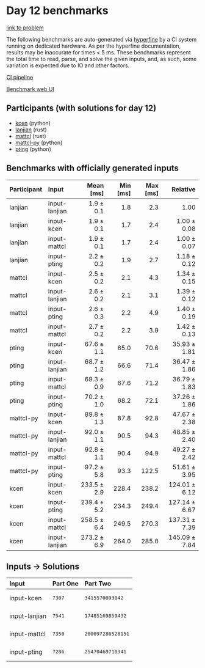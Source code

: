 # Day 12 benchmarks

[link to problem](https://adventofcode.com/2023/day/12)

The following benchmarks are auto-generated via
[hyperfine](https://github.com/sharkdp/hyperfine) by a CI system running on
dedicated hardware. As per the hyperfine documentation, results may be
inaccurate for times < 5 ms. These benchmarks represent the total time to read,
parse, and solve the given inputs, and, as such, some variation is expected due
to IO and other factors.

[CI pipeline](http://ci.papercode.net:8080/teams/main/pipelines/aoc2023)

[Benchmark web UI](https://aoc.ancalagon.black)


## Participants (with solutions for day 12)

- [kcen](https://github.com/kcen/aoc2023) (python)
- [lanjian](https://github.com/lanjian/aoc-2023) (rust)
- [mattcl](https://github.com/mattcl/aoc2023) (rust)
- [mattcl-py](https://github.com/mattcl/aoc2023-py) (python)
- [pting](https://github.com/pting/aoc2023) (python)


## Benchmarks with officially generated inputs

| Participant | Input | Mean [ms] | Min [ms] | Max [ms] | Relative |
|:---|:---|---:|---:|---:|---:|
| lanjian | input-lanjian | 1.9 ± 0.1 | 1.8 | 2.3 | 1.00 |
| lanjian | input-kcen | 1.9 ± 0.1 | 1.7 | 2.4 | 1.00 ± 0.08 |
| lanjian | input-mattcl | 1.9 ± 0.1 | 1.7 | 2.4 | 1.00 ± 0.07 |
| lanjian | input-pting | 2.2 ± 0.2 | 1.9 | 2.7 | 1.18 ± 0.12 |
| mattcl | input-kcen | 2.5 ± 0.2 | 2.1 | 4.3 | 1.34 ± 0.15 |
| mattcl | input-lanjian | 2.6 ± 0.2 | 2.1 | 3.1 | 1.39 ± 0.12 |
| mattcl | input-pting | 2.6 ± 0.3 | 2.2 | 4.9 | 1.40 ± 0.19 |
| mattcl | input-mattcl | 2.7 ± 0.2 | 2.2 | 3.9 | 1.42 ± 0.13 |
| pting | input-kcen | 67.6 ± 1.1 | 65.0 | 70.6 | 35.93 ± 1.81 |
| pting | input-lanjian | 68.7 ± 1.2 | 66.6 | 71.4 | 36.47 ± 1.86 |
| pting | input-mattcl | 69.3 ± 0.9 | 67.6 | 71.2 | 36.79 ± 1.83 |
| pting | input-pting | 70.2 ± 1.0 | 68.2 | 72.1 | 37.26 ± 1.86 |
| mattcl-py | input-kcen | 89.8 ± 1.3 | 87.8 | 92.8 | 47.67 ± 2.38 |
| mattcl-py | input-lanjian | 92.0 ± 1.1 | 90.5 | 94.3 | 48.85 ± 2.40 |
| mattcl-py | input-mattcl | 92.8 ± 1.1 | 90.4 | 94.9 | 49.27 ± 2.42 |
| mattcl-py | input-pting | 97.2 ± 5.8 | 93.3 | 122.5 | 51.61 ± 3.95 |
| kcen | input-kcen | 233.5 ± 2.9 | 228.4 | 238.2 | 124.01 ± 6.12 |
| kcen | input-pting | 239.4 ± 5.2 | 234.3 | 249.4 | 127.14 ± 6.67 |
| kcen | input-mattcl | 258.5 ± 6.4 | 249.5 | 270.3 | 137.31 ± 7.39 |
| kcen | input-lanjian | 273.2 ± 6.9 | 264.0 | 285.0 | 145.09 ± 7.84 |


## Inputs -> Solutions

| Input | Part One | Part Two |
|:---|:---|:---|
|input-kcen|<pre>7307</pre>|<pre>3415570893842</pre>|
|input-lanjian|<pre>7541</pre>|<pre>17485169859432</pre>|
|input-mattcl|<pre>7350</pre>|<pre>200097286528151</pre>|
|input-pting|<pre>7286</pre>|<pre>25470469710341</pre>|